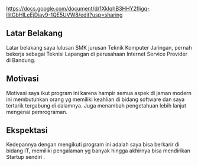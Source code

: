 https://docs.google.com/document/d/1XkIqhB3HHY2fligq-IlitGbHlLeEjDiay9-1QE5UVW8/edit?usp=sharing

[//]: # (Ceritakan sedikit tentang latar belakangmu seperti pendidikan terakhir atau pekerjaan sebelumnya)
## Latar Belakang
Latar belakang saya lulusan SMK jurusan Teknik Komputer Jaringan, pernah bekerja sebagai Teknisi Lapangan di perusahaan Internet Service Provider di Bandung.

[//]: # (Motivasi apa yang mendorongmu untuk ikut program coding bootcamp di Hacktiv8?)
## Motivasi
Motivasi saya ikut program ini karena hampir semua aspek di jaman modern ini membutuhkan orang yg memiliki keahlian di bidang software dan saya tertarik tergabung di dalamnya. Juga menambah pengetahuan lebih lanjut mengenai pemrograman.

[//]: # (Beri tahu kami, apa yang ingin kamu dapatkan di Hacktiv8 dan apa yang ingin kamu capai setelah lulus dari sini?)
## Ekspektasi
Kedepannya dengan mengikuti program ini adalah saya bisa berkarir di bidang IT, memiliki pengalaman yg banyak hingga akhirnya bisa mendirikan Startup sendiri .

[//]: # (Apakah ada hal lain yang ingin disampaikan? Bila ada, kamu bebas untuk menuliskannya)
